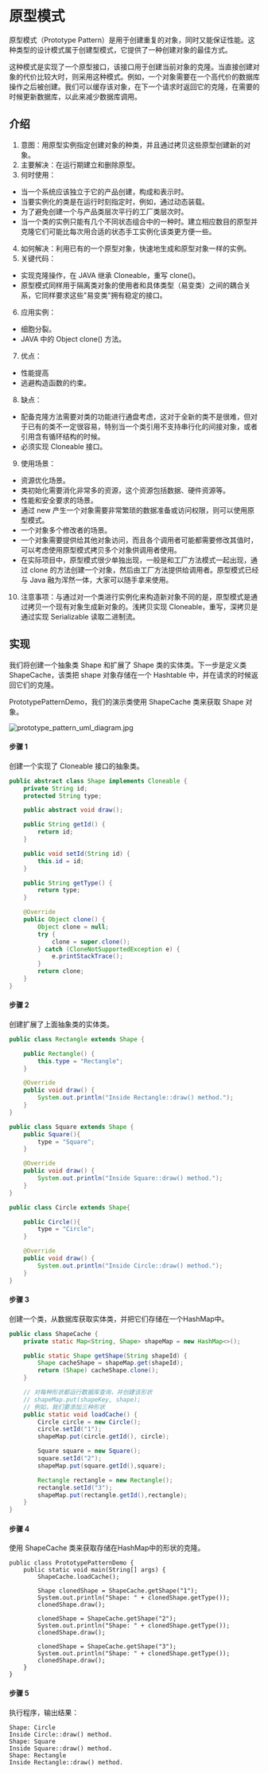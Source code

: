 # 原型模式
原型模式（Prototype Pattern）是用于创建重复的对象，同时又能保证性能。这种类型的设计模式属于创建型模式，它提供了一种创建对象的最佳方式。

这种模式是实现了一个原型接口，该接口用于创建当前对象的克隆。当直接创建对象的代价比较大时，则采用这种模式。例如，一个对象需要在一个高代价的数据库操作之后被创建。我们可以缓存该对象，在下一个请求时返回它的克隆，在需要的时候更新数据库，以此来减少数据库调用。

## 介绍
1. 意图：用原型实例指定创建对象的种类，并且通过拷贝这些原型创建新的对象。
2. 主要解决：在运行期建立和删除原型。
3. 何时使用：
- 当一个系统应该独立于它的产品创建，构成和表示时。
- 当要实例化的类是在运行时刻指定时，例如，通过动态装载。 
- 为了避免创建一个与产品类层次平行的工厂类层次时。 
-  当一个类的实例只能有几个不同状态组合中的一种时。建立相应数目的原型并克隆它们可能比每次用合适的状态手工实例化该类更方便一些。
4. 如何解决：利用已有的一个原型对象，快速地生成和原型对象一样的实例。
5. 关键代码： 
- 实现克隆操作，在 JAVA 继承 Cloneable，重写 clone()。
- 原型模式同样用于隔离类对象的使用者和具体类型（易变类）之间的耦合关系，它同样要求这些"易变类"拥有稳定的接口。
6. 应用实例： 
- 细胞分裂。 
- JAVA 中的 Object clone() 方法。
7. 优点： 
- 性能提高
- 逃避构造函数的约束。
8. 缺点：
- 配备克隆方法需要对类的功能进行通盘考虑，这对于全新的类不是很难，但对于已有的类不一定很容易，特别当一个类引用不支持串行化的间接对象，或者引用含有循环结构的时候。
- 必须实现 Cloneable 接口。
9. 使用场景：
- 资源优化场景。 
- 类初始化需要消化非常多的资源，这个资源包括数据、硬件资源等。
- 性能和安全要求的场景。 
- 通过 new 产生一个对象需要非常繁琐的数据准备或访问权限，则可以使用原型模式。 
- 一个对象多个修改者的场景。 
- 一个对象需要提供给其他对象访问，而且各个调用者可能都需要修改其值时，可以考虑使用原型模式拷贝多个对象供调用者使用。 
- 在实际项目中，原型模式很少单独出现，一般是和工厂方法模式一起出现，通过 clone 的方法创建一个对象，然后由工厂方法提供给调用者。原型模式已经与 Java 融为浑然一体，大家可以随手拿来使用。
10. 注意事项：与通过对一个类进行实例化来构造新对象不同的是，原型模式是通过拷贝一个现有对象生成新对象的。浅拷贝实现 Cloneable，重写，深拷贝是通过实现 Serializable 读取二进制流。

## 实现
我们将创建一个抽象类 Shape 和扩展了 Shape 类的实体类。下一步是定义类 ShapeCache，该类把 shape 对象存储在一个 Hashtable 中，并在请求的时候返回它们的克隆。

PrototypePatternDemo，我们的演示类使用 ShapeCache 类来获取 Shape 对象。

![prototype_pattern_uml_diagram.jpg](https://i.loli.net/2020/05/15/kh1xpjdTIelrLKf.jpg)

#### 步骤 1
创建一个实现了 Cloneable 接口的抽象类。
```java
public abstract class Shape implements Cloneable {
    private String id;
    protected String type;

    public abstract void draw();

    public String getId() {
        return id;
    }

    public void setId(String id) {
        this.id = id;
    }

    public String getType() {
        return type;
    }

    @Override
    public Object clone() {
        Object clone = null;
        try {
            clone = super.clone();
        } catch (CloneNotSupportedException e) {
            e.printStackTrace();
        }
        return clone;
    }
}
```

#### 步骤 2
创建扩展了上面抽象类的实体类。
```java
public class Rectangle extends Shape {

    public Rectangle() {
        this.type = "Rectangle";
    }

    @Override
    public void draw() {
        System.out.println("Inside Rectangle::draw() method.");
    }
}

public class Square extends Shape {
    public Square(){
        type = "Square";
    }

    @Override
    public void draw() {
        System.out.println("Inside Square::draw() method.");
    }
}

public class Circle extends Shape{

    public Circle(){
        type = "Circle";
    }

    @Override
    public void draw() {
        System.out.println("Inside Circle::draw() method.");
    }
}
```

#### 步骤 3
创建一个类，从数据库获取实体类，并把它们存储在一个HashMap中。
```java
public class ShapeCache {
    private static Map<String, Shape> shapeMap = new HashMap<>();

    public static Shape getShape(String shapeId) {
        Shape cacheShape = shapeMap.get(shapeId);
        return (Shape) cacheShape.clone();
    }

    // 对每种形状都运行数据库查询，并创建该形状
    // shapeMap.put(shapeKey, shape);
    // 例如，我们要添加三种形状
    public static void loadCache() {
        Circle circle = new Circle();
        circle.setId("1");
        shapeMap.put(circle.getId(), circle);

        Square square = new Square();
        square.setId("2");
        shapeMap.put(square.getId(),square);

        Rectangle rectangle = new Rectangle();
        rectangle.setId("3");
        shapeMap.put(rectangle.getId(),rectangle);
    }
}
```

#### 步骤 4
使用 ShapeCache 类来获取存储在HashMap中的形状的克隆。
```jave
public class PrototypePatternDemo {
    public static void main(String[] args) {
        ShapeCache.loadCache();

        Shape clonedShape = ShapeCache.getShape("1");
        System.out.println("Shape: " + clonedShape.getType());
        clonedShape.draw();

        clonedShape = ShapeCache.getShape("2");
        System.out.println("Shape: " + clonedShape.getType());
        clonedShape.draw();

        clonedShape = ShapeCache.getShape("3");
        System.out.println("Shape: " + clonedShape.getType());
        clonedShape.draw();
    }
}
```

#### 步骤 5
执行程序，输出结果：
```
Shape: Circle
Inside Circle::draw() method.
Shape: Square
Inside Square::draw() method.
Shape: Rectangle
Inside Rectangle::draw() method.
```